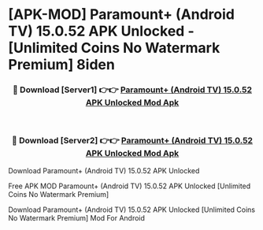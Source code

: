 # [APK-MOD] Paramount+ (Android TV) 15.0.52 APK Unlocked - [Unlimited Coins No Watermark Premium] 8iden



<div align="center">
<h3>🔴 Download [Server1] 👉👉 <a href="https://momento.my/?title=Paramount+_(Android_TV)_15.0.52_APK_Unlocked">Paramount+ (Android TV) 15.0.52 APK Unlocked Mod Apk</a></h3><br>

<h3>🔴 Download [Server2] 👉👉 <a href="https://momento.my/?title=Paramount+_(Android_TV)_15.0.52_APK_Unlocked">Paramount+ (Android TV) 15.0.52 APK Unlocked Mod Apk</a></h3>
</div>



Download Paramount+ (Android TV) 15.0.52 APK Unlocked 

Free APK MOD Paramount+ (Android TV) 15.0.52 APK Unlocked [Unlimited Coins No Watermark Premium]

Download Paramount+ (Android TV) 15.0.52 APK Unlocked [Unlimited Coins No Watermark Premium] Mod For Android
